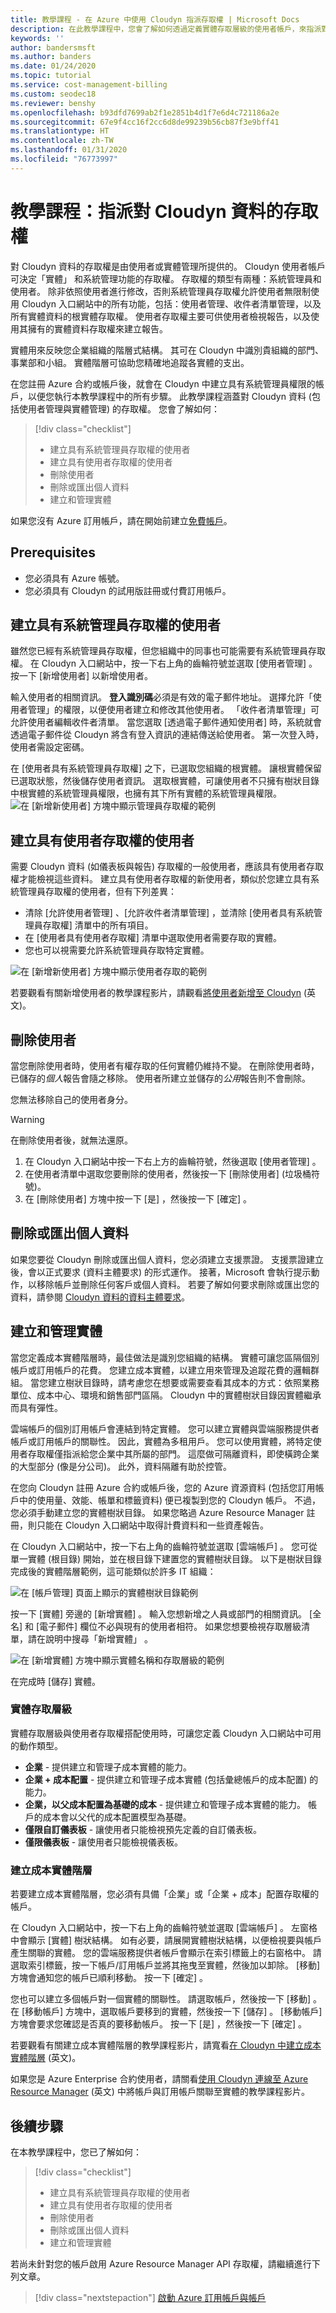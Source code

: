 ```yaml
---
title: 教學課程 - 在 Azure 中使用 Cloudyn 指派存取權 | Microsoft Docs
description: 在此教學課程中，您會了解如何透過定義實體存取層級的使用者帳戶，來指派對 Cloudyn 資料的存取權。
keywords: ''
author: bandersmsft
ms.author: banders
ms.date: 01/24/2020
ms.topic: tutorial
ms.service: cost-management-billing
ms.custom: seodec18
ms.reviewer: benshy
ms.openlocfilehash: b93dfd7699ab2f1e2851b4d1f7e6d4c721186a2e
ms.sourcegitcommit: 67e9f4cc16f2cc6d8de99239b56cb87f3e9bff41
ms.translationtype: HT
ms.contentlocale: zh-TW
ms.lasthandoff: 01/31/2020
ms.locfileid: "76773997"
---
```

# <a name="tutorial-assign-access-to-cloudyn-data"></a>教學課程：指派對 Cloudyn 資料的存取權

對 Cloudyn 資料的存取權是由使用者或實體管理所提供的。 Cloudyn 使用者帳戶可決定「實體」  和系統管理功能的存取權。 存取權的類型有兩種：系統管理員和使用者。 除非依照使用者進行修改，否則系統管理員存取權允許使用者無限制使用 Cloudyn 入口網站中的所有功能，包括：使用者管理、收件者清單管理，以及所有實體資料的根實體存取權。 使用者存取權主要可供使用者檢視報告，以及使用其擁有的實體資料存取權來建立報告。

實體用來反映您企業組織的階層式結構。 其可在 Cloudyn 中識別貴組織的部門、事業部和小組。 實體階層可協助您精確地追蹤各實體的支出。

在您註冊 Azure 合約或帳戶後，就會在 Cloudyn 中建立具有系統管理員權限的帳戶，以便您執行本教學課程中的所有步驟。 此教學課程涵蓋對 Cloudyn 資料 (包括使用者管理與實體管理) 的存取權。 您會了解如何：

> [!div class="checklist"]
> * 建立具有系統管理員存取權的使用者
> * 建立具有使用者存取權的使用者
> * 刪除使用者
> * 刪除或匯出個人資料
> * 建立和管理實體


如果您沒有 Azure 訂用帳戶，請在開始前建立[免費帳戶](https://azure.microsoft.com/free/?WT.mc_id=A261C142F)。

## <a name="prerequisites"></a>Prerequisites

- 您必須具有 Azure 帳號。
- 您必須具有 Cloudyn 的試用版註冊或付費訂用帳戶。

## <a name="create-a-user-with-admin-access"></a>建立具有系統管理員存取權的使用者

雖然您已經有系統管理員存取權，但您組織中的同事也可能需要有系統管理員存取權。 在 Cloudyn 入口網站中，按一下右上角的齒輪符號並選取 [使用者管理]  。 按一下 [新增使用者]  以新增使用者。

輸入使用者的相關資訊。 **登入識別碼**必須是有效的電子郵件地址。 選擇允許「使用者管理」的權限，以便使用者建立和修改其他使用者。 「收件者清單管理」可允許使用者編輯收件者清單。 當您選取 [透過電子郵件通知使用者]  時，系統就會透過電子郵件從 Cloudyn 將含有登入資訊的連結傳送給使用者。 第一次登入時，使用者需設定密碼。

在 [使用者具有系統管理員存取權]  之下，已選取您組織的根實體。 讓根實體保留已選取狀態，然後儲存使用者資訊。 選取根實體，可讓使用者不只擁有樹狀目錄中根實體的系統管理員權限，也擁有其下所有實體的系統管理員權限。  
  ![在 [新增新使用者] 方塊中顯示管理員存取權的範例](./media/tutorial-user-access/new-admin-access.png)

## <a name="create-a-user-with-user-access"></a>建立具有使用者存取權的使用者
需要 Cloudyn 資料 (如儀表板與報告) 存取權的一般使用者，應該具有使用者存取權才能檢視這些資料。 建立具有使用者存取權的新使用者，類似於您建立具有系統管理員存取權的使用者，但有下列差異：

- 清除 [允許使用者管理]  、[允許收件者清單管理]  ，並清除 [使用者具有系統管理員存取權]  清單中的所有項目。
- 在 [使用者具有使用者存取權]  清單中選取使用者需要存取的實體。
- 您也可以視需要允許系統管理員存取特定實體。

![在 [新增新使用者] 方塊中顯示使用者存取的範例](./media/tutorial-user-access/new-user-access.png)

若要觀看有關新增使用者的教學課程影片，請觀看[將使用者新增至 Cloudyn](https://youtu.be/Nzn7GLahx30) \(英文\)。

## <a name="delete-a-user"></a>刪除使用者

當您刪除使用者時，使用者有權存取的任何實體仍維持不變。 在刪除使用者時，已儲存的*個人*報告會隨之移除。 使用者所建立並儲存的*公用*報告則不會刪除。

您無法移除自己的使用者身分。

> [!WARNING]
> 在刪除使用者後，就無法還原。

1.  在 Cloudyn 入口網站中按一下右上方的齒輪符號，然後選取 [使用者管理]  。
2.  在使用者清單中選取您要刪除的使用者，然後按一下 [刪除使用者]  (垃圾桶符號)。
3.  在 [刪除使用者] 方塊中按一下 [是]  ，然後按一下 [確定]  。


## <a name="delete-or-export-personal-data"></a>刪除或匯出個人資料

如果您要從 Cloudyn 刪除或匯出個人資料，您必須建立支援票證。 支援票證建立後，會以正式要求 (資料主體要求) 的形式運作。 接著，Microsoft 會執行提示動作，以移除帳戶並刪除任何客戶或個人資料。 若要了解如何要求刪除或匯出您的資料，請參閱 [Cloudyn 資料的資料主體要求](https://www.cloudyn.com/cloudyn-gdpr-requests)。

## <a name="create-and-manage-entities"></a>建立和管理實體

當您定義成本實體階層時，最佳做法是識別您組織的結構。 實體可讓您區隔個別帳戶或訂用帳戶的花費。 您建立成本實體，以建立用來管理及追蹤花費的邏輯群組。 當您建立樹狀目錄時，請考慮您在想要或需要查看其成本的方式：依照業務單位、成本中心、環境和銷售部門區隔。 Cloudyn 中的實體樹狀目錄因實體繼承而具有彈性。

雲端帳戶的個別訂用帳戶會連結到特定實體。 您可以建立實體與雲端服務提供者帳戶或訂用帳戶的關聯性。 因此，實體為多租用戶。 您可以使用實體，將特定使用者存取權僅指派給您企業中其所屬的部門。 這麼做可隔離資料，即使橫跨企業的大型部分 (像是分公司)。 此外，資料隔離有助於控管。  

在您向 Cloudyn 註冊 Azure 合約或帳戶後，您的 Azure 資源資料 (包括您訂用帳戶中的使用量、效能、帳單和標籤資料) 便已複製到您的 Cloudyn 帳戶。 不過，您必須手動建立您的實體樹狀目錄。 如果您略過 Azure Resource Manager 註冊，則只能在 Cloudyn 入口網站中取得計費資料和一些資產報告。

在 Cloudyn 入口網站中，按一下右上角的齒輪符號並選取 [雲端帳戶]  。 您可從單一實體 (根目錄) 開始，並在根目錄下建置您的實體樹狀目錄。 以下是樹狀目錄完成後的實體階層範例，這可能類似於許多 IT 組織：

![在 [帳戶管理] 頁面上顯示的實體樹狀目錄範例](./media/tutorial-user-access/entity-tree.png)

按一下 [實體]  旁邊的 [新增實體]  。 輸入您想新增之人員或部門的相關資訊。 [全名]  和 [電子郵件]  欄位不必與現有的使用者相符。 如果您想要檢視存取層級清單，請在說明中搜尋「新增實體」  。

![在 [新增實體] 方塊中顯示實體名稱和存取層級的範例](./media/tutorial-user-access/add-entity.png)

在完成時 [儲存]  實體。

### <a name="entity-access-levels"></a>實體存取層級

實體存取層級與使用者存取權搭配使用時，可讓您定義 Cloudyn 入口網站中可用的動作類型。

- **企業** - 提供建立和管理子成本實體的能力。
- **企業 + 成本配置** - 提供建立和管理子成本實體 (包括彙總帳戶的成本配置) 的能力。
- **企業，以父成本配置為基礎的成本** - 提供建立和管理子成本實體的能力。 帳戶的成本會以父代的成本配置模型為基礎。
- **僅限自訂儀表板** - 讓使用者只能檢視預先定義的自訂儀表板。
- **僅限儀表板** - 讓使用者只能檢視儀表板。

### <a name="create-a-cost-entity-hierarchy"></a>建立成本實體階層

若要建立成本實體階層，您必須有具備「企業」或「企業 + 成本」配置存取權的帳戶。

在 Cloudyn 入口網站中，按一下右上角的齒輪符號並選取 [雲端帳戶]  。 左窗格中會顯示 [實體]  樹狀結構。 如有必要，請展開實體樹狀結構，以便檢視要與帳戶產生關聯的實體。  您的雲端服務提供者帳戶會顯示在索引標籤上的右窗格中。 請選取索引標籤，按一下帳戶/訂用帳戶並將其拖曳至實體，然後加以卸除。 [移動]  方塊會通知您的帳戶已順利移動。 按一下 [確定]  。

您也可以建立多個帳戶對一個實體的關聯性。 請選取帳戶，然後按一下 [移動]  。 在 [移動帳戶] 方塊中，選取帳戶要移到的實體，然後按一下 [儲存]  。 [移動帳戶] 方塊會要求您確認是否真的要移動帳戶。 按一下 [是]  ，然後按一下 [確定]  。

若要觀看有關建立成本實體階層的教學課程影片，請寬看[在 Cloudyn 中建立成本實體階層](https://youtu.be/dAd9G7u0FmU) \(英文\)。

如果您是 Azure Enterprise 合約使用者，請關看[使用 Cloudyn 連線至 Azure Resource Manager](https://youtu.be/oCIwvfBB6kk) \(英文\) 中將帳戶與訂用帳戶關聯至實體的教學課程影片。

## <a name="next-steps"></a>後續步驟

在本教學課程中，您已了解如何：

> [!div class="checklist"]
> * 建立具有系統管理員存取權的使用者
> * 建立具有使用者存取權的使用者
> * 刪除使用者
> * 刪除或匯出個人資料
> * 建立和管理實體


若尚未針對您的帳戶啟用 Azure Resource Manager API 存取權，請繼續進行下列文章。

> [!div class="nextstepaction"]
> [啟動 Azure 訂用帳戶與帳戶](../../cost-management/activate-subs-accounts.md)
